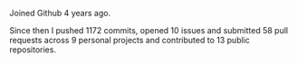 Joined Github 4 years ago.

Since then I pushed 1172 commits, opened 10 issues and submitted 58 pull requests across 9 personal projects and contributed to 13 public repositories.
